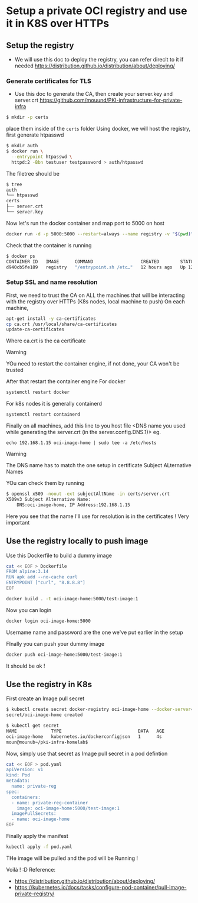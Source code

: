 # Setup a private OCI registry and use it in K8S over HTTPs


## Setup the registry
* We will use this doc to deploy the registry, you can refer direclt to it if needed
https://distribution.github.io/distribution/about/deploying/

### Generate certificates for TLS

* Use this doc to generate the CA, then create your server.key and server.crt https://github.com/mouund/PKI-infrastructure-for-private-infra
```sh
$ mkdir -p certs
```
place them inside of the `certs` folder
Using docker, we will host the registry, first generate htpasswd
```sh
$ mkdir auth
$ docker run \
  --entrypoint htpasswd \
  httpd:2 -Bbn testuser testpassword > auth/htpasswd
```
The filetree should be 
```sh
$ tree 
auth
└── htpasswd
certs
├── server.crt
└── server.key
```
Now let's run the docker container and map port to 5000 on host
```sh
docker run -d -p 5000:5000 --restart=always --name registry -v "$(pwd)"/auth:/auth -e "REGISTRY_AUTH=htpasswd" -e "REGISTRY_AUTH_HTPASSWD_REALM=Registry Realm" -e REGISTRY_AUTH_HTPASSWD_PATH=/auth/htpasswd -e REGISTRY_HTTP_ADDR=0.0.0.0:5000 -v "$(pwd)"/certs:/certs -e REGISTRY_HTTP_TLS_CERTIFICATE=/certs/server.crt -e REGISTRY_HTTP_TLS_KEY=/certs/server.key registry
```
Check that the container is running
```sh
$ docker ps 
CONTAINER ID   IMAGE      COMMAND                  CREATED        STATUS        PORTS                                       NAMES
d940cb5fe189   registry   "/entrypoint.sh /etc…"   12 hours ago   Up 12 hours   0.0.0.0:5000->5000/tcp, :::5000->5000/tcp   registry
```
### Setup SSL and name resolution
First, we need to trust the CA on ALL the machines that will be interacting with the registry over HTTPs (K8s nodes, local machine to push)
On each machine, 
```sh
apt-get install -y ca-certificates
cp ca.crt /usr/local/share/ca-certificates
update-ca-certificates
```
Where ca.crt is the ca certificate
> [!WARNING]  
> YOu need to restart the container engine, if not done, your CA won't be trusted

After that restart the container engine
For docker
```sh
systemctl restart docker
```
For k8s nodes it is generally containerd
```sh
systemctl restart containerd
```
Finally on all machines, add this line to you host file
<IP of the machine hosting the container> <DNS name you used while generating the server.crt (in the server.config.DNS.1)>
eg.
```
echo 192.168.1.15 oci-image-home | sudo tee -a /etc/hosts
```
> [!WARNING]  
> The DNS name has to match the one setup in certificate Subject ALternative Names

YOu can check them by running 
```sh
$ openssl x509 -noout -ext subjectAltName -in certs/server.crt 
X509v3 Subject Alternative Name: 
    DNS:oci-image-home, IP Address:192.168.1.15
```
Here you see that the name I'll use for resolution is in the certificates ! Very important

## Use the registry locally to push image
Use this Dockerfile to build a dummy image
```sh
cat << EOF > Dockerfile 
FROM alpine:3.14
RUN apk add --no-cache curl
ENTRYPOINT ["curl", "8.8.8.8"] 
EOF
```
```sh
docker build . -t oci-image-home:5000/test-image:1
```
Now you can login 

```sh
docker login oci-image-home:5000
```
Username name and password are the one we've put earlier in the setup

FInally you can push your dummy image
```sh
docker push oci-image-home:5000/test-image:1
```
It should be ok !

## Use the registry in K8s
First create an Image pull secret
```sh
$ kubectl create secret docker-registry oci-image-home --docker-server=oci-image-home:5000 --docker-username=testuser --docker-password=testpassword
secret/oci-image-home created
```
```sh
$ kubectl get secret
NAME             TYPE                             DATA   AGE
oci-image-home   kubernetes.io/dockerconfigjson   1      4s
moun@mounub~/pki-infra-homelab$ 
```
Now, simply use that secret as Image pull secret in a pod defintion
```sh
cat << EOF > pod.yaml
apiVersion: v1
kind: Pod
metadata:
  name: private-reg
spec:
  containers:
  - name: private-reg-container
    image: oci-image-home:5000/test-image:1
  imagePullSecrets:
  - name: oci-image-home
EOF
```
Finally apply the manifest 
```sh
kubectl apply -f pod.yaml
```
THe image will be pulled and the pod will be Running !

Voilà ! :D
Reference: 
* https://distribution.github.io/distribution/about/deploying/
* https://kubernetes.io/docs/tasks/configure-pod-container/pull-image-private-registry/